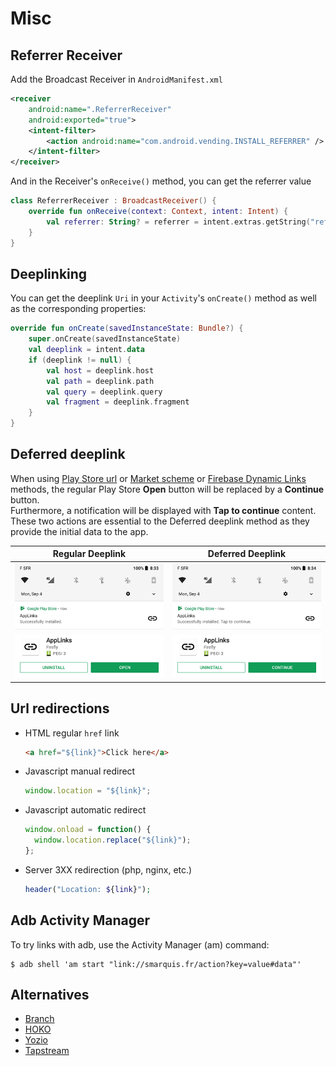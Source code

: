 # Misc

## Referrer Receiver

Add the Broadcast Receiver in `AndroidManifest.xml`

```xml title="AndroidManifest.xml"
<receiver
    android:name=".ReferrerReceiver"
    android:exported="true">
    <intent-filter>
        <action android:name="com.android.vending.INSTALL_REFERRER" />
    </intent-filter>
</receiver>
```

And in the Receiver's `onReceive()` method, you can get the referrer value

```kotlin title="ReferrerReceiver.kt"
class ReferrerReceiver : BroadcastReceiver() {
    override fun onReceive(context: Context, intent: Intent) {
        val referrer: String? = referrer = intent.extras.getString("referrer")
    }
}
```

## Deeplinking

You can get the deeplink `Uri` in your `Activity`'s `onCreate()` method as well as the corresponding properties:

```kotlin title="MainActivity.kt"
override fun onCreate(savedInstanceState: Bundle?) {
    super.onCreate(savedInstanceState)
    val deeplink = intent.data
    if (deeplink != null) {
        val host = deeplink.host
        val path = deeplink.path
        val query = deeplink.query
        val fragment = deeplink.fragment
    }
}
```

## Deferred deeplink

When using [Play Store url](play-store-url.md) or [Market scheme](market-scheme.md) or [Firebase Dynamic Links](firebase-dynamic-links.md) methods, the regular Play Store **Open** button will be replaced by a **Continue** button.  
Furthermore, a notification will be displayed with **Tap to continue** content.  
These two actions are essential to the Deferred deeplink method as they provide the initial data to the app.  

| Regular Deeplink | Deferred Deeplink |
|---|---|
| ![](store_deeplink_notification.png) | ![](store_deferred_deeplink_notification.png) |
| ![](store_deeplink_button.png) | ![](store_deferred_deeplink_button.png) |

## Url redirections

- HTML regular `href` link
  ```html
  <a href="${link}">Click here</a>
  ```
- Javascript manual redirect
  ```javascript
  window.location = "${link}";
  ```
- Javascript automatic redirect
  ```javascript
  window.onload = function() {
    window.location.replace("${link}");
  };
  ```
- Server 3XX redirection (php, nginx, etc.)
  ```php
  header("Location: ${link}");
  ```

## Adb Activity Manager

To try links with adb, use the Activity Manager (am) command:

```shell
$ adb shell 'am start "link://smarquis.fr/action?key=value#data"'
```

## Alternatives

- [Branch](https://branch.io/)
- [HOKO](https://hokolinks.com)
- [Yozio](http://www.yozio.com)
- [Tapstream](https://tapstream.com/onboarding-links)
